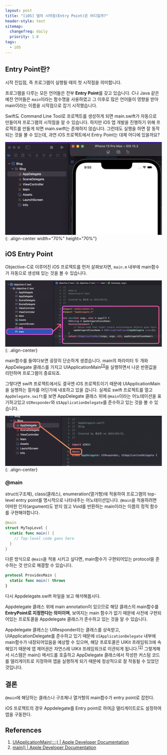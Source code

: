 ```yaml
---
layout: post
title: "[iOS] 앱의 시작점(Entry Point)은 어디일까?"
header-style: text
sitemap:
  changefreq: daily
  priority: 1.0
tags:
  - iOS
---
```


## Entry Point란?

시작 진입점, 즉 프로그램이 실행될 때의 첫 시작점을 의미합니다.

프로그램을 다루는 모든 언어들은 전부 **Entry Point**를 갖고 있습니다. C나 Java 같은 예전 언어들은 `main`이라는 함수명을 사용하였고 그 이후로 많은 언어들이 영향을 받아 main이라는 이름을 시작점으로 잡기 시작했습니다.

Swift도 Command Line Tool로 프로젝트를 생성하게 되면 main.swift가 자동으로 만들어져 프로그램의 시작점을 알 수 있습니다. 하지만 iOS 앱 개발을 진행하기 위해 프로젝트를 만들게 되면 main.swift는 존재하지 않습니다. 그런데도 실행을 하면 잘 동작되는 것을 볼 수 있는데, 과연 iOS 프로젝트에서 Entry Point는 대체 어디에 있을까요?

![normal](/img/in-post/iOS/EntryPoint/normal.png){: .align-center width="70%" height="70%"}

## iOS Entry Point

Objective-C로 이루어진 iOS 프로젝트를 먼저 살펴보자면, `main.m` 내부에 main함수가 자동으로 생성돼 있는 것을 볼 수 있습니다.

![main-objective-c](/img/in-post/iOS/EntryPoint/main-objective-c.png){: .align-center}

main함수를 들여다보면 굉장히 단순하게 생겼습니다. main의 파라미터 두 개와 AppDelegate 클래스를 가지고 UIApplicationMain<sup>[[1]](#ref1)</sup>을 실행하면서 나온 반환값을 리턴하며 프로그램이 종료되죠.

그렇다면 swift 프로젝트에서도 결국엔 iOS 프로젝트이기 때문에 UIApplicationMain을 실행하는 절차를 어딘가에 내포하고 있을 겁니다. 실제로 swift 프로젝트를 열고 `AppDelegate.swift`를 보면 AppDelegate 클래스 위에 `@main`이라는 어노테이션을 표기하고있고 `UIResponder`와 `UIApplicationDelegate`를 준수하고 있는 것을 볼 수 있습니다.

![main-swift](/img/in-post/iOS/EntryPoint/main-swift.png){: .align-center}

### @main

struct(구조체), class(클래스), enumeration(열거형)에 적용하여 프로그램의 top-level entry point를 명시적으로 나타내주는 어노테이션입니다. `@main`을 적용하려면 어떠한 인자(argument)도 받지 않고 Void를 반환하는 main이라는 이름의 정적 함수를 구현해야합니다.

```swift
@main
struct MyTopLevel {
  static func main() {
    // Top-level code goes here
  }
}
```

다른 방식으로 `@main`을 적용 시키고 싶다면, main함수가 구현되어있는 protocol을 준수하는 것 만으로 해결할 수 있습니다.

```swift
protocol ProvidesMain {
  static func main() throws
}
```

다시 Appdelegate.swift 파일을 보고 해석해봅시다.

Appdelegate 클래스 위에 main annotation이 있으므로 해당 클래스의 main함수를 **EntryPoint로 지정한다는 의미이며**, 보여지는 main 함수가 없기 때문에 사전에 구현되어있는 프로토콜을 Appdelegate 클래스가 준수하고 있는 것을 알 수 있습니다.

Appdelegate 클래스는 UIResponder라는 클래스를 상속받고, UIApplicationDelegate를 준수하고 있기 때문에 `UIApplicationDelegate` 내부에 main함수가 내장되어있음을 예상할 수 있으며, 해당 프로토콜은 UIKit 프레임워크에 속해있기 때문에 앱 제어권은 자연스레 UIKit 프레임워크로 이관되게 됩니다.<sup>[[2]](#ref2)</sup> 그렇게해서 시스템은 main() 메서드를 호출하고 AppDelegate 클래스에서 작성한 커스텀 코드를 델리게이트로 지정하여 앱을 실행하게 되기 때문에 정상적으로 잘 작동될 수 있었던 것입니다.

_<!-- ### Entry Point를 바꿔보자 -->_

_<!-- TODO: Entry Point 사용자 지정 설정 -->_

## 결론

`@main`에 해당하는 클래스나 구조체나 열거형의 main함수가 entry point로 잡힌다.

iOS 프로젝트의 경우 Appdelegate를 Entry point로 하여금 델리게이트로도 설정하여 앱을 구동한다.

## References

1. <a id="ref1">[UIApplicationMain(_:_:_:_:) | Apple Developer Documentation](https://developer.apple.com/documentation/uikit/1622933-uiapplicationmain)</a>
2. <a id="ref2">[main() | Apple Developer Documentation](https://developer.apple.com/documentation/uikit/uiapplicationdelegate/3656306-main)</a>
